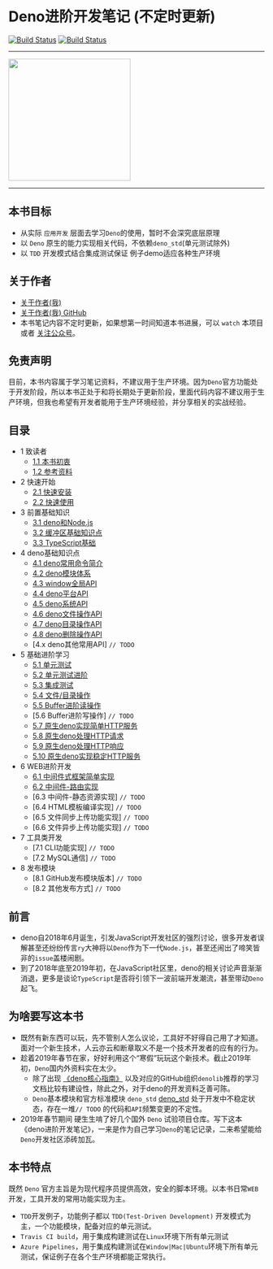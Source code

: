 # Deno进阶开发笔记 (不定时更新)

[![Build Status](https://travis-ci.com/chenshenhai/deno_note.svg?token=XYNG2F1URZ4nW1TzoJNC&branch=master)](https://travis-ci.com/chenshenhai/deno_note)
[![Build Status](https://dev.azure.com/chenshenhai/chenshenhai/_apis/build/status/chenshenhai.deno_note?branchName=master)](https://dev.azure.com/chenshenhai/chenshenhai/_build/latest?definitionId=1&branchName=master)

<hr/>

<img  width="240"  src="https://user-images.githubusercontent.com/8216630/52873226-771a3e80-3189-11e9-9bf9-59de7091dbfa.png">


<hr/>

## 本书目标

- 从实际 `应用开发` 层面去学习`Deno`的使用，暂时不会深究底层原理
- 以 `Deno` 原生的能力实现相关代码，不依赖`deno_std`(单元测试除外)  
- 以 `TDD` 开发模式结合集成测试保证 例子demo适应各种生产环境

## 关于作者
- [关于作者(我)](https://chenshenhai.github.io)
- [关于作者(我) GitHub](https://github.com/chenshenhai)
- 本书笔记内容不定时更新，如果想第一时间知道本书进展，可以 `watch` 本项目 或者 [关注公众号](https://github.com/chenshenhai/deno_note/blob/master/note/chapter_01/01.md#关注本书)。

## 免责声明

目前，本书内容属于学习笔记资料，不建议用于生产环境。因为`Deno`官方功能处于开发阶段，所以本书正处于和将长期处于更新阶段，里面代码内容不建议用于生产环境，但我也希望有开发者能用于生产环境经验，并分享相关的实战经验。

## 目录

* 1 致读者
    * [1.1 本书初衷](https://github.com/chenshenhai/deno_note/blob/master/note/chapter_01/01.md)
    * [1.2 参考资料](https://github.com/chenshenhai/deno_note/blob/master/note/chapter_01/02.md)
* 2 快速开始
    * [2.1 快速安装](https://github.com/chenshenhai/deno_note/blob/master/note/chapter_02/01.md)
    * [2.2 快速使用](https://github.com/chenshenhai/deno_note/blob/master/note/chapter_02/02.md)
* 3 前置基础知识
    * [3.1 deno和Node.js](https://github.com/chenshenhai/deno_note/blob/master/note/chapter_03/01.md)
    * [3.2 缓冲区基础知识点](https://github.com/chenshenhai/deno_note/blob/master/note/chapter_03/02.md)
    * [3.3 TypeScript基础](https://github.com/chenshenhai/deno_note/blob/master/note/chapter_03/03.md)
* 4 deno基础知识点
    * [4.1 deno常用命令简介](https://github.com/chenshenhai/deno_note/blob/master/note/chapter_04/01.md)
    * [4.2 deno模块体系](https://github.com/chenshenhai/deno_note/blob/master/note/chapter_04/02.md)
    * [4.3 window全局API](https://github.com/chenshenhai/deno_note/blob/master/note/chapter_04/03.md)
    * [4.4 deno平台API](https://github.com/chenshenhai/deno_note/blob/master/note/chapter_04/04.md)
    * [4.5 deno系统API](https://github.com/chenshenhai/deno_note/blob/master/note/chapter_04/05.md)
    * [4.6 deno文件操作API](https://github.com/chenshenhai/deno_note/blob/master/note/chapter_04/06.md)
    * [4.7 deno目录操作API](https://github.com/chenshenhai/deno_note/blob/master/note/chapter_04/07.md)
    * [4.8 deno删除操作API](https://github.com/chenshenhai/deno_note/blob/master/note/chapter_04/08.md)
    * [4.x deno其他常用API] `// TODO`
* 5 基础进阶学习
    * [5.1 单元测试](https://github.com/chenshenhai/deno_note/blob/master/note/chapter_05/01.md)
    * [5.2 单元测试进阶](https://github.com/chenshenhai/deno_note/blob/master/note/chapter_05/02.md)
    * [5.3 集成测试](https://github.com/chenshenhai/deno_note/blob/master/note/chapter_05/03.md)
    * [5.4 文件/目录操作](https://github.com/chenshenhai/deno_note/blob/master/note/chapter_05/04.md)
    * [5.5 Buffer进阶读操作](https://github.com/chenshenhai/deno_note/blob/master/note/chapter_05/05.md)
    * [5.6 Buffer进阶写操作] `// TODO`
    * [5.7 原生deno实现简单HTTP服务](https://github.com/chenshenhai/deno_note/blob/master/note/chapter_05/07.md)
    * [5.8 原生deno处理HTTP请求](https://github.com/chenshenhai/deno_note/blob/master/note/chapter_05/08.md)
    * [5.9 原生deno处理HTTP响应](https://github.com/chenshenhai/deno_note/blob/master/note/chapter_05/09.md)
    * [5.10 原生deno实现稳定HTTP服务](https://github.com/chenshenhai/deno_note/blob/master/note/chapter_05/10.md)
* 6 WEB进阶开发
    * [6.1 中间件式框架简单实现](https://github.com/chenshenhai/deno_note/blob/master/note/chapter_06/01.md)
    * [6.2 中间件-路由实现](https://github.com/chenshenhai/deno_note/blob/master/note/chapter_06/02.md)
    * [6.3 中间件-静态资源实现]  `// TODO`
    * [6.4 HTML模板编译实现]  `// TODO`
    * [6.5 文件同步上传功能实现]  `// TODO`
    * [6.6 文件异步上传功能实现]  `// TODO`
* 7 工具类开发
    * [7.1 CLI功能实现]  `// TODO`
    * [7.2 MySQL通信]   `// TODO`
* 8 发布模块
    * [8.1 GitHub发布模块版本]  `// TODO`
    * [8.2 其他发布方式]  `// TODO`


## 前言

- deno自2018年6月诞生，引发JavaScript开发社区的强烈讨论，很多开发者误解甚至还纷纷传言`ry`大神将以`Deno`作为下一代`Node.js`，甚至还闹出了啼笑皆非的`issue`盖楼闹剧。
- 到了2018年底至2019年初，在JavaScript社区里，deno的相关讨论声音渐渐消退，更多是谈论`TypeScript`是否将引领下一波前端开发潮流，甚至带动`Deno`起飞。

## 为啥要写这本书  

- 既然有新东西可以玩，先不管别人怎么议论，工具好不好得自己用了才知道。面对一个新生技术，人云亦云和断章取义不是一个技术开发者的应有的行为。
- 趁着2019年春节在家，好好利用这个“寒假”玩玩这个新技术。截止2019年初，`Deno`国内外资料实在太少。
    - 除了出现 [《deno核心指南》](https://github.com/denolib/guide) 以及对应的GitHub组织`denolib`推荐的学习文档比较有建设性，除此之外，对于deno的开发资料乏善可陈。
  - `Deno`基本模块和官方标准模块 `deno_std` [deno_std](https://github.com/denoland/deno_std) 处于开发中不稳定状态，存在一堆`// TODO` 的代码和`API`频繁变更的不定性。
- 2019年春节期间 硬生生啃了好几个国外 `Deno` 试验项目仓库。写下这本《deno进阶开发笔记》，一来是作为自己学习`Deno`的笔记记录，二来希望能给`Deno`开发社区添砖加瓦。


## 本书特点

既然 `Deno` 官方主旨是为现代程序员提供高效，安全的脚本环境。以本书日常`WEB`开发，工具开发的常用功能实现为主。

- `TDD`开发例子，功能例子都以 `TDD(Test-Driven Development)` 开发模式为主，一个功能模块，配备对应的单元测试。
- `Travis CI build`，用于集成构建测试在`Linux`环境下所有单元测试
- `Azure Pipelines`，用于集成构建测试在`Window|Mac|Ubuntu`环境下所有单元测试，保证例子在各个生产环境都能正常执行。

